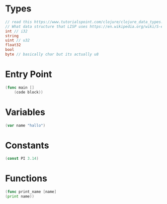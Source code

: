# Types
```go
// read this https://www.tutorialspoint.com/clojure/clojure_data_types.htm
// What data structure that LISP uses https://en.wikipedia.org/wiki/S-expression
int // i32
string
uint // u32
float32 
bool
byte // basically char but its actually u8
```

# Entry Point
```go
(func main []
    (code block))
```

# Variables
```go
(var name "hallo")
```

# Constants
```go
(const PI 3.14)
```

# Functions
```go
(func print_name [name]
(print name))
```